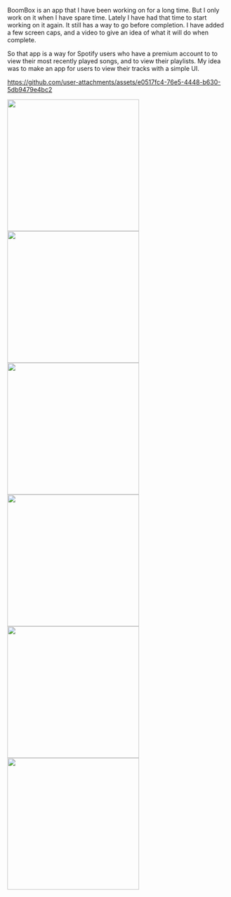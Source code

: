 BoomBox is an app that I have been working on for a long time. But I only work on it when I have spare time. Lately I have had that time to start working on it again. It still has a way to go before completion. I have added a few screen caps, and a video to give an idea of what it will do when complete.

So that app is a way for Spotify users who have a premium account to to view their most recently played songs, and to view their playlists. My idea was to make an app for users to view their tracks with a simple UI. 

https://github.com/user-attachments/assets/e0517fc4-76e5-4448-b630-5db9479e4bc2

<img src="https://github.com/user-attachments/assets/6cd8e05b-b5f7-4b55-a0d4-0073f1b80b92" width="300">

<img src="https://github.com/user-attachments/assets/5997bf13-976c-4b82-aba7-a6b1089f27db" width="300">

<img src="https://github.com/user-attachments/assets/c25f7d38-48af-4cb5-822e-1efadb695597" width="300">

<img src="https://github.com/user-attachments/assets/64186a99-242c-4ba7-a179-e921027cfd28" width="300">

<img src="https://github.com/user-attachments/assets/c5197227-a2e9-4189-8d0d-07e826608ff2" width="300">

<img src="https://github.com/user-attachments/assets/0852fa7a-90b7-4983-8067-e31bb1854525" width="300">
